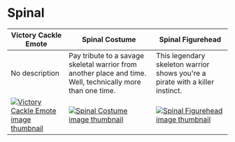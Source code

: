 # Spinal

| Victory Cackle Emote | Spinal Costume | Spinal Figurehead |
| -------------------- | -------------- | ----------------- |
| No description | Pay tribute to a savage skeletal warrior from another place and time. Well, technically more than one time. | This legendary skeleton warrior shows you're a pirate with a killer instinct. |
| [![Victory Cackle Emote image thumbnail](https://seaofthieves.wiki.gg/images/c/c0/Victory_Cackle_Emote.png)](https://seaofthieves.wiki.gg/wiki/Victory_Cackle_Emote) | [![Spinal Costume image thumbnail](https://seaofthieves.wiki.gg/images/a/a8/Spinal_Costume.png)](https://seaofthieves.wiki.gg/wiki/Spinal_Costume) | [![Spinal Figurehead image thumbnail](https://seaofthieves.wiki.gg/images/4/4d/Spinal_Figurehead.png)](https://seaofthieves.wiki.gg/wiki/Spinal_Figurehead) |
